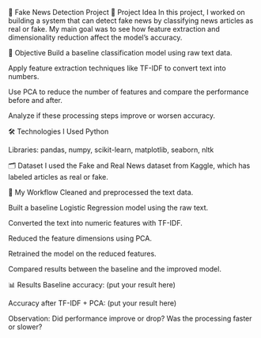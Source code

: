 📰 Fake News Detection Project
📌 Project Idea
In this project, I worked on building a system that can detect fake news by classifying news articles as real or fake. My main goal was to see how feature extraction and dimensionality reduction affect the model’s accuracy.

🎯 Objective
Build a baseline classification model using raw text data.

Apply feature extraction techniques like TF-IDF to convert text into numbers.

Use PCA to reduce the number of features and compare the performance before and after.

Analyze if these processing steps improve or worsen accuracy.

🛠️ Technologies I Used
Python

Libraries: pandas, numpy, scikit-learn, matplotlib, seaborn, nltk

🗂️ Dataset
I used the Fake and Real News dataset from Kaggle, which has labeled articles as real or fake.

🔄 My Workflow
Cleaned and preprocessed the text data.

Built a baseline Logistic Regression model using the raw text.

Converted the text into numeric features with TF-IDF.

Reduced the feature dimensions using PCA.

Retrained the model on the reduced features.

Compared results between the baseline and the improved model.

📊 Results
Baseline accuracy: (put your result here)

Accuracy after TF-IDF + PCA: (put your result here)

Observation: Did performance improve or drop? Was the processing faster or slower?

